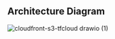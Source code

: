 ## Architecture Diagram

![cloudfront-s3-tfcloud drawio (1)](https://github.com/jaezeu/cloudfront-static-web-module/assets/48310743/c934f75a-a1fc-4bc2-b04d-d08d20467216)
